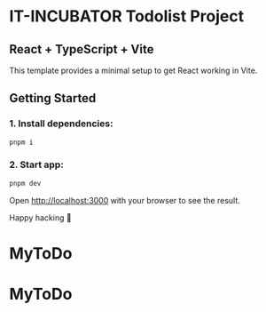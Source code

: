 # IT-INCUBATOR Todolist Project

## React + TypeScript + Vite

This template provides a minimal setup to get React working in Vite.

## Getting Started

### 1. Install dependencies:

```bash
pnpm i
```

### 2. Start app:

```bash
pnpm dev
```

Open [http://localhost:3000](http://localhost:3000) with your browser to see the result.

Happy hacking 🚀
# MyToDo
# MyToDo
